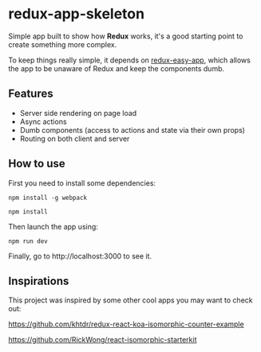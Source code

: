 redux-app-skeleton
==================

Simple app built to show how **Redux** works, it's a good starting point to
create something more complex.

To keep things really simple, it depends on [redux-easy-app](https://github.com/poetcyborg/redux-easy-app),
which allows the app to be unaware of Redux and keep the components dumb.


Features
--------
* Server side rendering on page load
* Async actions
* Dumb components (access to actions and state via their own props)
* Routing on both client and server


How to use
----------

First you need to install some dependencies:

    npm install -g webpack

    npm install

Then launch the app using:

    npm run dev

Finally, go to http://localhost:3000 to see it.


Inspirations
------------

This project was inspired by some other cool apps you may want to check out:

https://github.com/khtdr/redux-react-koa-isomorphic-counter-example

https://github.com/RickWong/react-isomorphic-starterkit
